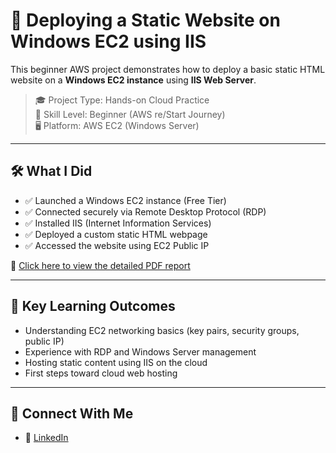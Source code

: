 # 🚀 Deploying a Static Website on Windows EC2 using IIS

This beginner AWS project demonstrates how to deploy a basic static HTML website on a **Windows EC2 instance** using **IIS Web Server**.

> 🎓 Project Type: Hands-on Cloud Practice  
> 🧩 Skill Level: Beginner (AWS re/Start Journey)  
> 🖥️ Platform: AWS EC2 (Windows Server)

---

## 🛠️ What I Did

- ✅ Launched a Windows EC2 instance (Free Tier)
- ✅ Connected securely via Remote Desktop Protocol (RDP)
- ✅ Installed IIS (Internet Information Services)
- ✅ Deployed a custom static HTML webpage
- ✅ Accessed the website using EC2 Public IP

📄 [Click here to view the detailed PDF report](Static-Website-on-Windows-EC2.pdf)

---

## 🧪 Key Learning Outcomes

- Understanding EC2 networking basics (key pairs, security groups, public IP)
- Experience with RDP and Windows Server management
- Hosting static content using IIS on the cloud
- First steps toward cloud web hosting

---

## 🔗 Connect With Me

- 💼 [LinkedIn](https://www.linkedin.com/in/hasir-sayyed-b16520245?utm_source=share&utm_campaign=share_via&utm_content=profile&utm_medium=android_app) 


